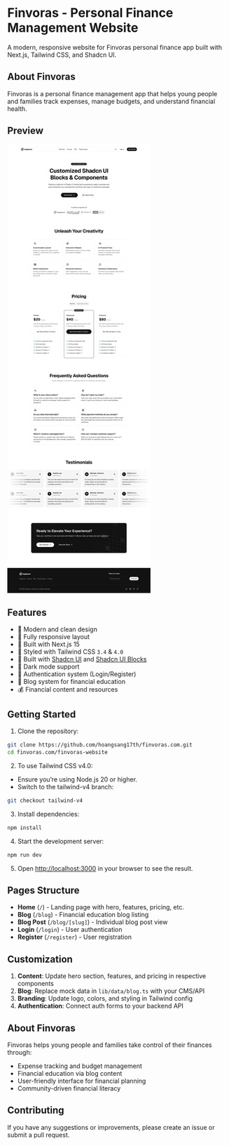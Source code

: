 # Finvoras - Personal Finance Management Website

A modern, responsive website for Finvoras personal finance app built with Next.js, Tailwind CSS, and Shadcn UI.

## About Finvoras

Finvoras is a personal finance management app that helps young people and families track expenses, manage budgets, and understand financial health.

## Preview

![Preview](./public/preview.png)

## Features

- 🎨 Modern and clean design
- 📱 Fully responsive layout
- 🎯 Built with Next.js 15
- 💅 Styled with Tailwind CSS `3.4` & `4.0`
- 🧩 Built with [Shadcn UI](https://ui.shadcn.com) and [Shadcn UI Blocks](https://shadcnui-blocks.com)
- 🌙 Dark mode support
- 🔐 Authentication system (Login/Register)
- 📰 Blog system for financial education
- 💰 Financial content and resources

## Getting Started

1. Clone the repository:

```bash
git clone https://github.com/hoangsang17th/finvoras.com.git
cd finvoras.com/finvoras-website
```

2. To use Tailwind CSS v4.0:

- Ensure you’re using Node.js 20 or higher.
- Switch to the tailwind-v4 branch:

```bash
git checkout tailwind-v4
```

3. Install dependencies:

```bash
npm install
```

4. Start the development server:

```bash
npm run dev
```

5. Open [http://localhost:3000](http://localhost:3000) in your browser to see the result.

## Pages Structure

- **Home** (`/`) - Landing page with hero, features, pricing, etc.
- **Blog** (`/blog`) - Financial education blog listing
- **Blog Post** (`/blog/[slug]`) - Individual blog post view  
- **Login** (`/login`) - User authentication
- **Register** (`/register`) - User registration

## Customization

1. **Content**: Update hero section, features, and pricing in respective components
2. **Blog**: Replace mock data in `lib/data/blog.ts` with your CMS/API
3. **Branding**: Update logo, colors, and styling in Tailwind config
4. **Authentication**: Connect auth forms to your backend API

## About Finvoras

Finvoras helps young people and families take control of their finances through:

- Expense tracking and budget management
- Financial education via blog content
- User-friendly interface for financial planning
- Community-driven financial literacy

## Contributing

If you have any suggestions or improvements, please create an issue or submit a pull request.
